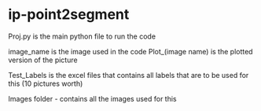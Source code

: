 # ip-point2segment

Proj.py is the main python file to run the code

image_name is the image used in the code
Plot_(image name) is the plotted version of the picture

Test_Labels is the excel files that contains all labels that are to be used for this (10 pictures worth)

Images folder - contains all the images used for this 
